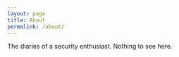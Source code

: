 ```yaml
---
layout: page
title: About
permalink: /about/
---
```


The diaries of a security enthusiast. Nothing to see here.